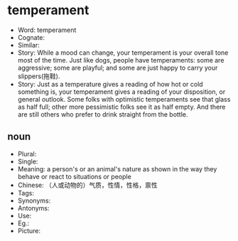 # temperament

- Word: temperament
- Cognate: 
- Similar: 
- Story: While a mood can change, your temperament is your overall tone most of the time. Just like dogs, people have temperaments: some are aggressive; some are playful; and some are just happy to carry your slippers(拖鞋).
- Story: Just as a temperature gives a reading of how hot or cold something is, your temperament gives a reading of your disposition, or general outlook. Some folks with optimistic temperaments see that glass as half full; other more pessimistic folks see it as half empty. And there are still others who prefer to drink straight from the bottle.

## noun

- Plural: 
- Single: 
- Meaning: a person's or an animal's nature as shown in the way they behave or react to situations or people
- Chinese: （人或动物的）气质，性情，性格，禀性
- Tags: 
- Synonyms: 
- Antonyms: 
- Use: 
- Eg.: 
- Picture: 

